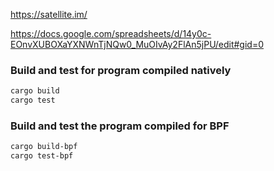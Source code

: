 
https://satellite.im/

https://docs.google.com/spreadsheets/d/14y0c-EOnvXUBOXaYXNWnTjNQw0_MuOIvAy2FlAn5jPU/edit#gid=0


### Build and test for program compiled natively
```bash
cargo build
cargo test
```

### Build and test the program compiled for BPF
```bash
cargo build-bpf
cargo test-bpf
```

